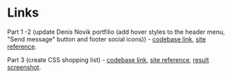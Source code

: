 # Links

Part 1 -2 (update Denis Novik portfilio (add hover styles to the header menu, "Send message" button and footer social icons)) - [codebase link](https://github.com/serhii-red/beetroot-front-end/tree/main/homework/lesson_8/lesson_8_1), [site reference](https://leafy-pika-6f5f7f.netlify.app/).

Part 3 (create CSS shopping list) - [codebase link](https://github.com/serhii-red/beetroot-front-end/tree/main/homework/lesson_8/lesson_8_2), [site reference](https://dancing-capybara-58beb4.netlify.app/), [result screenshot](https://monosnap.com/file/4VbV1GjcVuFA45gYUqXgiIT9gQ3L0Y).
